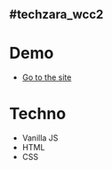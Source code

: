 ## #techzara_wcc2

# Demo
<ul>
  <li>
    <a href="https://wcc-s2-phoenix.netlify.app/">Go to the site</a>
  </li>
</ul>

# Techno
<ul>
  <li>Vanilla JS</li>
  <li>HTML</li>
  <li>CSS</li>
</ul>
